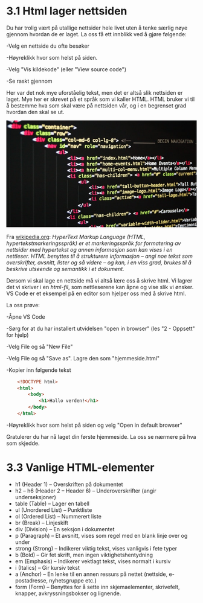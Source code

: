 # 3.1 Html lager nettsiden

Du har trolig vært på utallige nettsider hele livet uten å tenke særlig nøye gjennom hvordan de er laget. La oss få ett innblikk ved å gjøre følgende:

-Velg en nettside du ofte besøker

-Høyreklikk hvor som helst på siden.

-Velg "Vis kildekode" (eller "View source code")

-Se raskt gjennom

Her var det nok mye uforståelig tekst, men det er altså slik nettsiden er laget. Mye her er skrevet på et språk som vi kaller HTML. HTML bruker vi til å bestemme hva som skal være på nettsiden vår, og i en begrenset grad hvordan den skal se ut.

![alt text](./bilde.jpg "Eksempel på kildekode")

Fra [wikipedia.org](https://no.wikipedia.org/wiki/HTML): _HyperText Markup Language (HTML, hypertekstmarkeringsspråk) er et markeringsspråk for formatering av nettsider med hypertekst og annen informasjon som kan vises i en nettleser.
HTML benyttes til å strukturere informasjon – angi noe tekst som overskrifter, avsnitt, lister og så videre – og kan, i en viss grad, brukes til å beskrive utseende og semantikk i et dokument._

Dersom vi skal lage en nettside må vi altså lære oss å skrive html. Vi lagrer det vi skriver i en _html-fil_, som nettleserene kan åpne og vise slik vi ønsker. VS Code er et eksempel på en editor som hjelper oss med å skrive html. 

La oss prøve:

-Åpne VS Code

-Sørg for at du har installert utvidelsen "open in browser" (les "2 - Oppsett" for hjelp)

-Velg File og så "New File"

-Velg File og så "Save as". Lagre den som "hjemmeside.html"

-Kopier inn følgende tekst

```HTML
    <!DOCTYPE html>
    <html>
        <body>
            <h1>Hallo verden!</h1>
        </body>
    </html>
```

-Høyreklikk hvor som helst på siden og velg "Open in default browser"

Gratulerer du har nå laget din første hjemmeside. La oss se nærmere på hva som skjedde.

# 3.3 Vanlige HTML-elementer

- h1 (Header 1) – Overskriften på dokumentet
- h2 – h6 (Header 2 – Header 6) – Underoverskrifter (angir underseksjoner)
- table (Table) – Lager en tabell
- ul (Unordered List) – Punktliste
- ol (Ordered List) – Nummerert liste
- br (Break) – Linjeskift
- div (Division) – En seksjon i dokumentet
- p (Paragraph) – Et avsnitt, vises som regel med en blank linje over og under
- strong (Strong) – Indikerer viktig tekst, vises vanligvis i fete typer
- b (Bold) – Gir fet skrift, men ingen viktighetshentydning
- em (Emphasis) – Indikerer vektlagt tekst, vises normalt i kursiv
- i (Italics) – Gir kursiv tekst
- a (Anchor) – En lenke til en annen ressurs på nettet (nettside, e-postadresse, nyhetsgruppe etc.)
- form (Form) – Benyttes for å sette inn skjemaelementer, skrivefelt, knapper, avkryssningsbokser og lignende.

